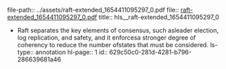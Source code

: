 file-path:: ../assets/raft-extended_1654411095297_0.pdf
file:: [raft-extended_1654411095297_0.pdf](../assets/raft-extended_1654411095297_0.pdf)
title:: hls__raft-extended_1654411095297_0

- Raft separates the key elements of consensus, such asleader election, log replication, and safety, and it enforcesa stronger degree of coherency to reduce the number ofstates that must be considered.
  ls-type:: annotation
  hl-page:: 1
  id:: 629c50c0-281d-4281-b796-286639681a46